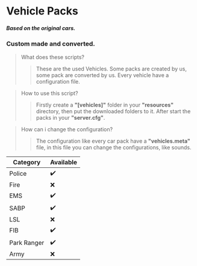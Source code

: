 # Vehicle Packs
##### Based on the **original** cars.
### Custom made and converted.


> What does these scripts?
>
>> These are the used Vehicles. Some packs are created by us, some pack are converted by us. Every vehicle have a configuration file.

> How to use this script?
>
>> Firstly create a **"[vehicles]"** folder in your **"resources"** directory, then put the downloaded folders to it. After start the packs in your **"server.cfg"**.

> How can i change the configuration?
>
>> The configuration like every car pack have a **"vehicles.meta"** file, in this file you can change the configurations, like sounds.

| Category    | Available           |
| ----------- | ------------------- |
| Police      | :heavy_check_mark:  |
| Fire        | :x:                 |
| EMS         | :heavy_check_mark:  |
| SABP        | :heavy_check_mark:  |
| LSL         | :x:                 |
| FIB         | :heavy_check_mark:  |
| Park Ranger | :heavy_check_mark:  |
| Army        | :x:                 |
